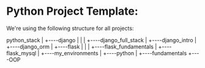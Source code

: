Python Project Template:
========================

We're using the following structure for all projects:

python_stack
   |
   +----django
   |      |
   |      +----django_full_stack
   |      +----django_intro
   |	  +----django_orm
   |
   +----flask
   |      |
   |      +----flask_fundamentals
   |      +----flask_mysql
   |
   +----my_environments
   |
   +----python
          |
          +----fundamentals
          +----OOP
